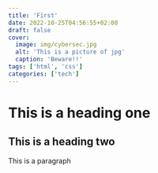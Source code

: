 ```yaml
---
title: 'First'
date: 2022-10-25T04:56:55+02:00
draft: false
cover:
  image: img/cybersec.jpg
  alt: 'This is a picture of jpg'
  caption: 'Beware!!'
tags: ['html', 'css']
categories: ['tech']
---
```


# This is a heading one

## This is a heading two

This is a paragraph
